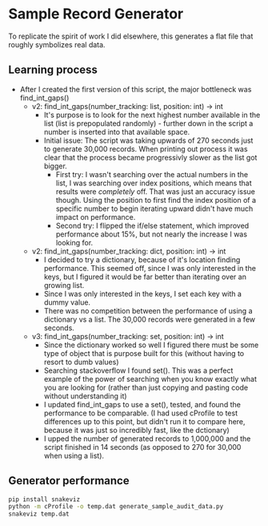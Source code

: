 # Sample Record Generator

To replicate the spirit of work I did elsewhere, this generates a flat file that roughly symbolizes real data.

## Learning process

- After I created the first version of this script, the major bottleneck was find_int_gaps()
  - v2: find_int_gaps(number_tracking: list, position: int) -> int
    - It's purpose is to look for the next highest number available in the list (list is prepopulated randomly) - further down in the script a number is inserted into that available space.
    - Initial issue: The script was taking upwards of 270 seconds just to generate 30,000 records. When printing out process it was clear that the process became progressivly slower as the list got bigger.
      - First try: I wasn't searching over the actual numbers in the list, I was searching over index positions, which means that results were *completely* off. That was just an accuracy issue though. Using the position to first find the index position of a specific number to begin iterating upward didn't have much impact on performance.
      - Second try: I flipped the if/else statement, which improved performance about 15%, but not nearly the increase I was looking for.
  - v2: find_int_gaps(number_tracking: dict, position: int) -> int
    - I decided to try a dictionary, because of it's location finding performance. This seemed off, since I was only interested in the keys, but I figured it would be far better than iterating over an growing list.
    - Since I was only interested in the keys, I set each key with a dummy value.
    - There was no competition between the performance of using a dictionary vs a list. The 30,000 records were generated in a few seconds.
  - v3: find_int_gaps(number_tracking: set, position: int) -> int
    - Since the dictionary worked so well I figured there must be some type of object that is purpose built for this (without having to resort to dumb values)
    - Searching stackoverflow I found set(). This was a perfect example of the power of searching when you know exactly what you are looking for (rather than just copying and pasting code without understanding it)
    - I updated find_int_gaps to use a set(), tested, and found the performance to be comparable. (I had used cProfile to test differences up to this point, but didn't run it to compare here, because it was just so incredibly fast, like the dctionary)
    - I upped the number of generated records to 1,000,000 and the script finished in 14 seconds (as opposed to 270 for 30,000 when using a list).

## Generator performance

```cmd
pip install snakeviz
python -m cProfile -o temp.dat generate_sample_audit_data.py
snakeviz temp.dat
```
